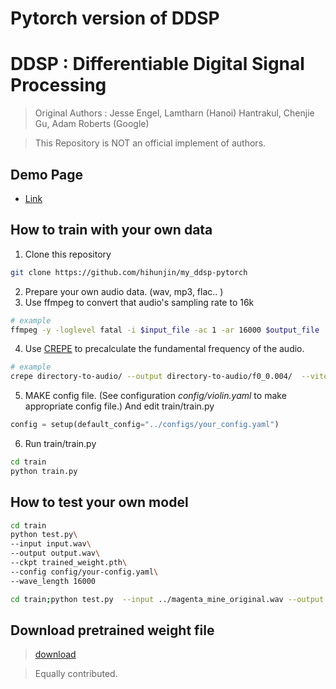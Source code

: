 # Pytorch version of DDSP

# DDSP : Differentiable Digital Signal Processing

> Original Authors : Jesse Engel, Lamtharn (Hanoi) Hantrakul, Chenjie Gu, Adam Roberts (Google)

> This Repository is NOT an official implement of authors.

## Demo Page ##

- [Link](https://sweetcocoa.github.io/ddsp-pytorch-samples/)

## How to train with your own data

1. Clone this repository

```bash
git clone https://github.com/hihunjin/my_ddsp-pytorch
```

2. Prepare your own audio data. (wav, mp3, flac.. )
3. Use ffmpeg to convert that audio's sampling rate to 16k

```bash
# example
ffmpeg -y -loglevel fatal -i $input_file -ac 1 -ar 16000 $output_file
```
4. Use [CREPE](https://github.com/marl/crepe) to precalculate the fundamental frequency of the audio.

```bash
# example
crepe directory-to-audio/ --output directory-to-audio/f0_0.004/  --viterbi --step-size 4
```

5. MAKE config file. (See configuration *config/violin.yaml* to make appropriate config file.) And edit train/train.py

```python
config = setup(default_config="../configs/your_config.yaml")
```
6. Run train/train.py

```bash
cd train
python train.py
```

## How to test your own model ##

```bash
cd train
python test.py\ 
--input input.wav\
--output output.wav\
--ckpt trained_weight.pth\
--config config/your-config.yaml\
--wave_length 16000
```

```bash
cd train;python test.py  --input ../magenta_mine_original.wav --output output.wav --ckpt ../weight/200220.pth --config ../weight/200220.pth.yaml
```

## Download pretrained weight file ###
> [download](https://github.com/sweetcocoa/ddsp-pytorch/raw/models/weight.zip)

> Equally contributed.
